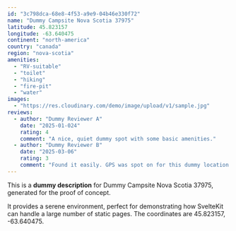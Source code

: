 ```yaml
---
id: "3c798dca-68e8-4f53-a9e9-04b46e330f72"
name: "Dummy Campsite Nova Scotia 37975"
latitude: 45.823157
longitude: -63.640475
continent: "north-america"
country: "canada"
region: "nova-scotia"
amenities:
  - "RV-suitable"
  - "toilet"
  - "hiking"
  - "fire-pit"
  - "water"
images:
  - "https://res.cloudinary.com/demo/image/upload/v1/sample.jpg"
reviews:
  - author: "Dummy Reviewer A"
    date: "2025-01-024"
    rating: 4
    comment: "A nice, quiet dummy spot with some basic amenities."
  - author: "Dummy Reviewer B"
    date: "2025-03-06"
    rating: 3
    comment: "Found it easily. GPS was spot on for this dummy location."
---
```


This is a **dummy description** for Dummy Campsite Nova Scotia 37975, generated for the proof of concept.

It provides a serene environment, perfect for demonstrating how SvelteKit can handle a large number of static pages. The coordinates are 45.823157, -63.640475.
